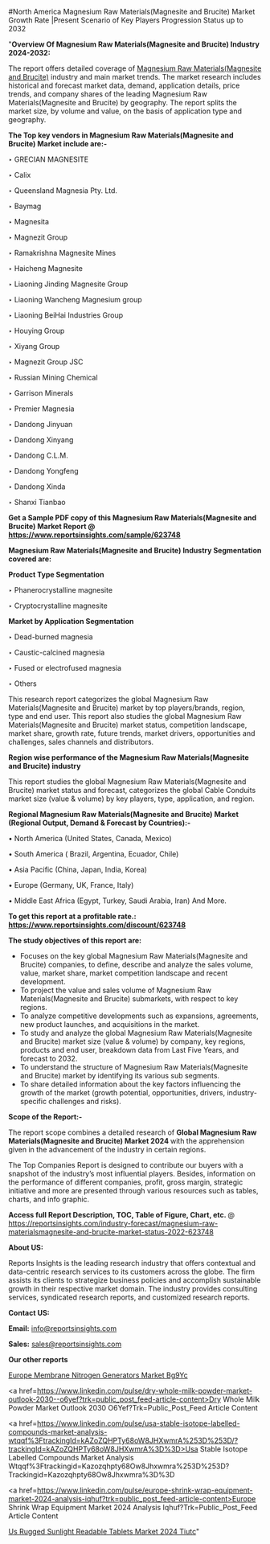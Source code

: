 #North America Magnesium Raw Materials(Magnesite and Brucite) Market Growth Rate |Present Scenario of Key Players Progression Status up to 2032

"<strong>Overview Of Magnesium Raw Materials(Magnesite and Brucite) Industry 2024-2032:</strong>

The report offers detailed coverage of <a href=https://www.reportsinsights.com/sample/623748>Magnesium Raw Materials(Magnesite and Brucite)</a> industry and main market trends. The market research includes historical and forecast market data, demand, application details, price trends, and company shares of the leading Magnesium Raw Materials(Magnesite and Brucite) by geography. The report splits the market size, by volume and value, on the basis of application type and geography.

<strong>The Top key vendors in Magnesium Raw Materials(Magnesite and Brucite) Market include are:- </strong>

‣ GRECIAN MAGNESITE

‣ Calix

‣ Queensland Magnesia Pty. Ltd.

‣ Baymag

‣ Magnesita

‣ Magnezit Group

‣ Ramakrishna Magnesite Mines

‣ Haicheng Magnesite

‣ Liaoning Jinding Magnesite Group

‣ Liaoning Wancheng Magnesium group

‣ Liaoning BeiHai Industries Group

‣ Houying Group

‣ Xiyang Group

‣ Magnezit Group JSC

‣ Russian Mining Chemical

‣ Garrison Minerals

‣ Premier Magnesia

‣ Dandong Jinyuan

‣ Dandong Xinyang

‣ Dandong C.L.M.

‣ Dandong Yongfeng

‣ Dandong Xinda

‣ Shanxi Tianbao

<strong>Get a Sample PDF copy of this Magnesium Raw Materials(Magnesite and Brucite) Market Report </strong><strong>@ <a href=https://www.reportsinsights.com/sample/623748 style=color:#0000ff;>https://www.reportsinsights.com/sample/623748</a> </strong>

<strong>Magnesium Raw Materials(Magnesite and Brucite) Industry Segmentation covered are:</strong>

<strong>Product Type Segmentation</strong>

‣    Phanerocrystalline magnesite

‣ Cryptocrystalline magnesite

<strong>Market by Application Segmentation</strong>

‣   Dead-burned magnesia

‣ Caustic-calcined magnesia

‣ Fused or electrofused magnesia

‣ Others

This research report categorizes the global Magnesium Raw Materials(Magnesite and Brucite) market by top players/brands, region, type and end user. This report also studies the global Magnesium Raw Materials(Magnesite and Brucite) market status, competition landscape, market share, growth rate, future trends, market drivers, opportunities and challenges, sales channels and distributors.

<strong>Region wise performance of the Magnesium Raw Materials(Magnesite and Brucite) industry</strong><strong> </strong>

This report studies the global Magnesium Raw Materials(Magnesite and Brucite) market status and forecast, categorizes the global Cable Conduits market size (value &amp; volume) by key players, type, application, and region. 

<strong>Regional Magnesium Raw Materials(Magnesite and Brucite) Market (Regional Output, Demand &amp; Forecast by Countries):-</strong>

• North America (United States, Canada, Mexico)

• South America ( Brazil, Argentina, Ecuador, Chile)

• Asia Pacific (China, Japan, India, Korea)

• Europe (Germany, UK, France, Italy)

• Middle East Africa (Egypt, Turkey, Saudi Arabia, Iran) And More.

<strong>To get this report at a profitable rate.: <a href=https://www.reportsinsights.com/discount/623748 style=color:#0000ff;>https://www.reportsinsights.com/discount/623748</a></strong>

<strong>The study objectives of this report are:</strong>
<ul>
  <li>Focuses on the key global Magnesium Raw Materials(Magnesite and Brucite) companies, to define, describe and analyze the sales volume, value, market share, market competition landscape and recent development.</li>
  <li>To project the value and sales volume of Magnesium Raw Materials(Magnesite and Brucite) submarkets, with respect to key regions.</li>
  <li>To analyze competitive developments such as expansions, agreements, new product launches, and acquisitions in the market.</li>
  <li>To study and analyze the global Magnesium Raw Materials(Magnesite and Brucite) market size (value &amp; volume) by company, key regions, products and end user, breakdown data from Last Five Years, and forecast to 2032.</li>
  <li>To understand the structure of Magnesium Raw Materials(Magnesite and Brucite) market by identifying its various sub segments.</li>
  <li>To share detailed information about the key factors influencing the growth of the market (growth potential, opportunities, drivers, industry-specific challenges and risks).</li>
</ul>
<strong>Scope of the Report:-</strong><strong> </strong>

The report scope combines a detailed research of <strong>Global Magnesium Raw Materials(Magnesite and Brucite) Market 2024 </strong>with the apprehension given in the advancement of the industry in certain regions.

The Top Companies Report is designed to contribute our buyers with a snapshot of the industry’s most influential players. Besides, information on the performance of different companies, profit, gross margin, strategic initiative and more are presented through various resources such as tables, charts, and info graphic.

<strong>Access full Report Description, TOC, Table of Figure, Chart, etc. </strong>@   <a href=https://reportsinsights.com/industry-forecast/magnesium-raw-materialsmagnesite-and-brucite-market-status-2022-623748 style=color:#0000ff;>https://reportsinsights.com/industry-forecast/magnesium-raw-materialsmagnesite-and-brucite-market-status-2022-623748</a>

<strong>About US:</strong>

Reports Insights is the leading research industry that offers contextual and data-centric research services to its customers across the globe. The firm assists its clients to strategize business policies and accomplish sustainable growth in their respective market domain. The industry provides consulting services, syndicated research reports, and customized research reports.

<strong>Contact US:</strong>

<p class=""""><b>Email:</b> <a href=mailto:info@reportsinsights.com>info@reportsinsights.com</a></p>
<p class=""""><b>Sales:</b> <a href=mailto:sales@reportsinsights.com>sales@reportsinsights.com</a></p>

<strong>Our other reports</strong>

<a href=https://www.linkedin.com/pulse/europe-membrane-nitrogen-generators-market-bg9yc/>Europe Membrane Nitrogen Generators Market Bg9Yc</a>

<a href=https://www.linkedin.com/pulse/dry-whole-milk-powder-market-outlook-2030--o6yef?trk=public_post_feed-article-content>Dry Whole Milk Powder Market Outlook 2030  O6Yef?Trk=Public_Post_Feed Article Content</a>

<a href=https://www.linkedin.com/pulse/usa-stable-isotope-labelled-compounds-market-analysis-wtqqf%3FtrackingId=kAZoZQHPTy68oW8JHXwmrA%253D%253D/?trackingId=kAZoZQHPTy68oW8JHXwmrA%3D%3D>Usa Stable Isotope Labelled Compounds Market Analysis Wtqqf%3Ftrackingid=Kazozqhpty68Ow8Jhxwmra%253D%253D?Trackingid=Kazozqhpty68Ow8Jhxwmra%3D%3D</a>

<a href=https://www.linkedin.com/pulse/europe-shrink-wrap-equipment-market-2024-analysis-iqhuf?trk=public_post_feed-article-content>Europe Shrink Wrap Equipment Market 2024 Analysis Iqhuf?Trk=Public_Post_Feed Article Content</a>

<a href=https://www.linkedin.com/pulse/us-rugged-sunlight-readable-tablets-market-2024--tiutc/>Us Rugged Sunlight Readable Tablets Market 2024  Tiutc</a>"

